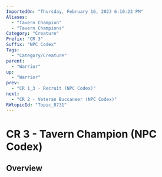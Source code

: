 ```yaml
---
ImportedOn: "Thursday, February 16, 2023 6:10:23 PM"
Aliases:
  - "Tavern Champion"
  - "Tavern Champions"
Category: "Creature"
Prefix: "CR 3"
Suffix: "NPC Codex"
Tags:
  - "Category/Creature"
parent:
  - "Warrior"
up:
  - "Warrior"
prev:
  - "CR 1_3 - Recruit (NPC Codex)"
next:
  - "CR 2 - Veteran Buccaneer (NPC Codex)"
RWtopicId: "Topic_8731"
---
```

# CR 3 - Tavern Champion (NPC Codex)
## Overview
